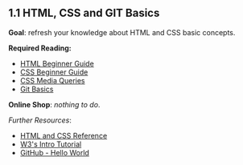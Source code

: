 ## 1.1 HTML, CSS and GIT Basics

**Goal**: refresh your knowledge about HTML and CSS basic concepts.

**Required Reading:**

- [HTML Beginner Guide](https://www.htmldog.com/guides/html/beginner/)
- [CSS Beginner Guide](https://www.htmldog.com/guides/css/beginner/)
- [CSS Media Queries](https://www.htmldog.com/guides/css/advanced/mediaqueries/)
- [Git Basics](https://git-scm.com/book/en/v1/Getting-Started-Git-Basics)

**Online Shop**: _nothing to do_.

_Further Resources_:

- [HTML and CSS Reference](https://www.htmldog.com/references/)
- [W3's Intro Tutorial](https://www.w3.org/Style/Examples/011/firstcss.en.html)
- [GitHub - Hello World](https://guides.github.com/activities/hello-world/)
